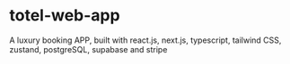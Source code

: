 # totel-web-app
A luxury booking APP, built with react.js, next.js, typescript, tailwind CSS, zustand, postgreSQL, supabase and stripe

